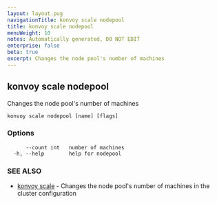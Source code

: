 ```yaml
---
layout: layout.pug
navigationTitle: konvoy scale nodepool
title: konvoy scale nodepool
menuWeight: 10
notes: Automatically generated, DO NOT EDIT
enterprise: false
beta: true
excerpt: Changes the node pool's number of machines
---
```


## konvoy scale nodepool

Changes the node pool's number of machines

```
konvoy scale nodepool [name] [flags]
```

### Options

```
      --count int   number of machines
  -h, --help        help for nodepool
```

### SEE ALSO

* [konvoy scale](../)	 - Changes the node pool's number of machines in the cluster configuration


